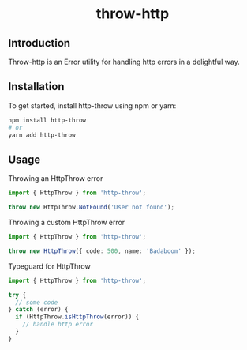 <h1 align="center">throw-http</h1>

## Introduction

Throw-http is an Error utility for handling http errors in a delightful way.

## Installation

To get started, install http-throw using npm or yarn:

```sh
npm install http-throw
# or
yarn add http-throw
```

## Usage

Throwing an HttpThrow error

```typescript
import { HttpThrow } from 'http-throw';

throw new HttpThrow.NotFound('User not found');
```

Throwing a custom HttpThrow error

```typescript
import { HttpThrow } from 'http-throw';

throw new HttpThrow({ code: 500, name: 'Badaboom' });
```

Typeguard for HttpThrow

```typescript
import { HttpThrow } from 'http-throw';

try {
  // some code
} catch (error) {
  if (HttpThrow.isHttpThrow(error)) {
    // handle http error
  }
}
```
